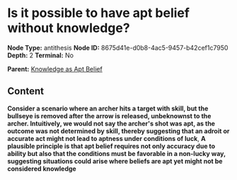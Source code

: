 # Is it possible to have apt belief without knowledge?

**Node Type:** antithesis
**Node ID:** 8675d41e-d0b8-4ac5-9457-b42cef1c7950
**Depth:** 2
**Terminal:** No

**Parent:** [Knowledge as Apt Belief](knowledge-as-apt-belief.md)

## Content

**Consider a scenario where an archer hits a target with skill, but the bullseye is removed after the arrow is released, unbeknownst to the archer. Intuitively, we would not say the archer's shot was apt, as the outcome was not determined by skill, thereby suggesting that an adroit or accurate act might not lead to aptness under conditions of luck**, **A plausible principle is that apt belief requires not only accuracy due to ability but also that the conditions must be favorable in a non-lucky way, suggesting situations could arise where beliefs are apt yet might not be considered knowledge**
